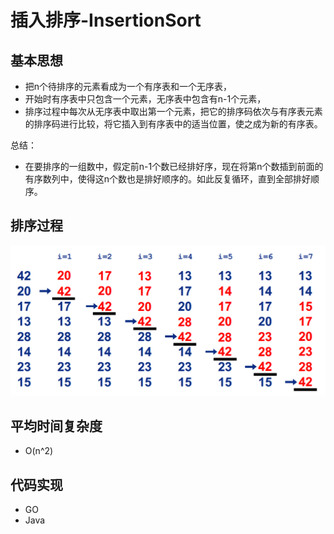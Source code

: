 # 插入排序-InsertionSort
## 基本思想
- 把n个待排序的元素看成为一个有序表和一个无序表，
- 开始时有序表中只包含一个元素，无序表中包含有n-1个元素，
- 排序过程中每次从无序表中取出第一个元素，把它的排序码依次与有序表元素的排序码进行比较，将它插入到有序表中的适当位置，使之成为新的有序表。

总结：
- 在要排序的一组数中，假定前n-1个数已经排好序，现在将第n个数插到前面的有序数列中，使得这n个数也是排好顺序的。如此反复循环，直到全部排好顺序。
## 排序过程
![BubbleSort](./imgs/insert.png)

## 平均时间复杂度
- O(n^2)
## 代码实现
* GO
* Java